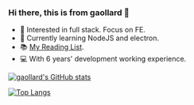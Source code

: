 ### Hi there, this is from gaollard 👋

- 🔭 Interested in full stack. Focus on FE.
- 🌱 Currently learning NodeJS and electron.
- 📚 [My Reading List](https://github.com/gaollard/gaollard/blob/main/reading-list.md).
- 💻 With 6 years' development working experience.

[![gaollard's GitHub stats](https://github-readme-stats.vercel.app/api?username=gaollard&count_private=true&show_icons=true&theme=tokyonight)](https://github.com/gaollard/github-readme-stats)

[![Top Langs](https://github-readme-stats.vercel.app/api/top-langs/?username=gaollard&card_width=446&langs_count=10&&theme=tokyonight&&layout=compact)](https://github.com/gaollard/github-readme-stats)
